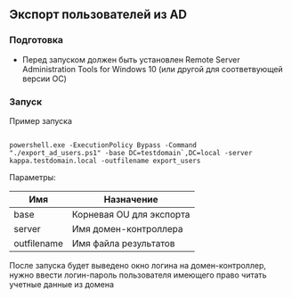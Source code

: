 ## Экспорт пользователей из AD

### Подготовка

- Перед запуском должен быть установлен Remote Server Administration Tools for Windows 10 (или другой для соответвующей версии ОС)

### Запуск

Пример запуска

```

powershell.exe -ExecutionPolicy Bypass -Command "./export_ad_users.ps1" -base DC=testdomain`,DC=local -server kappa.testdomain.local -outfilename export_users

```
Параметры:

| Имя         | Назначение                                      |
|-------------|-------------------------------------------------|
| base        | Корневая OU для экспорта                        |
| server      | Имя домен-контроллера                           |
| outfilename | Имя файла результатов                           |

После запуска будет выведено окно логина на домен-контроллер, нужно ввести логин-пароль пользователя имеющего право читать учетные данные из домена
